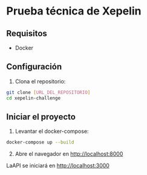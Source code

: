 <!-- @format -->

# Prueba técnica de Xepelin

## Requisitos

- Docker

## Configuración

1. Clona el repositorio:

```bash
git clone [URL_DEL_REPOSITORIO]
cd xepelin-challenge
```

## Iniciar el proyecto

1. Levantar el docker-compose:

```bash
docker-compose up --build
```

2. Abre el navegador en [http://localhost:8000](http://localhost:8000)

LaAPI se iniciará en [http://localhost:3000](http://localhost:3000)
